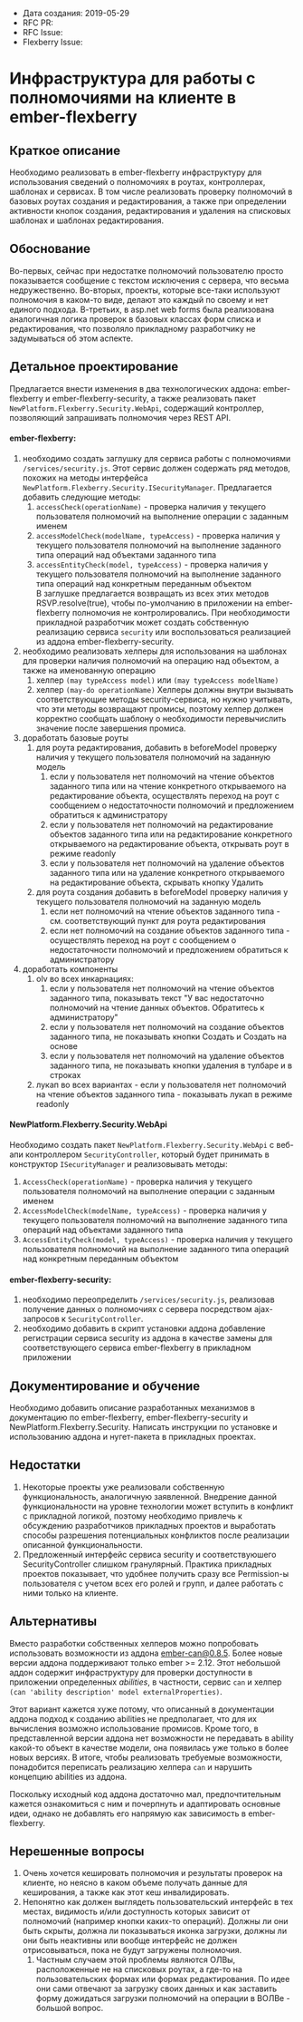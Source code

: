 - Дата создания: 2019-05-29
- RFC PR: 
- RFC Issue: 
- Flexberry Issue:

# Инфраструктура для работы с полномочиями на клиенте в ember-flexberry

## Краткое описание

Необходимо реализовать в ember-flexberry инфраструктуру для использования сведений о полномочиях в роутах, контроллерах, шаблонах и сервисах. В том числе реализовать проверку полномочий в базовых роутах создания и редактирования, а также при определении активности кнопок создания, редактирования и удаления на списковых шаблонах и шаблонах редактирования.

## Обоснование

Во-первых, сейчас при недостатке полномочий пользователю просто показывается сообщение с текстом исключения с сервера, что весьма недружественно. Во-вторых, проекты, которые все-таки используют полномочия в каком-то виде, делают это каждый по своему и нет единого подхода. В-третьих, в asp.net web forms была реализована аналогичная логика проверок в базовых классах форм списка и редактирования, что позволяло прикладному разработчику не задумываться об этом аспекте.

## Детальное проектирование

Предлагается внести изменения в два технологических аддона: ember-flexberry и ember-flexberry-security, а также реализовать пакет `NewPlatform.Flexberry.Security.WebApi`, содержащий контроллер, позволяющий запрашивать полномочия через REST API.

#### ember-flexberry:
1. необходимо создать заглушку для сервиса работы с полномочиями `/services/security.js`. Этот сервис должен содержать ряд методов, похожих на методы интерфейса  `NewPlatform.Flexberry.Security.ISecurityManager`. Предлагается добавить следующие методы:
   1. `accessCheck(operationName)` - проверка наличия у текущего пользователя полномочий на выполнение операции с заданным именем
   2. `accessModelCheck(modelName, typeAccess)` - проверка наличия у текущего пользователя полномочий на выполнение заданного типа операций над объектами заданного типа
   3. `accessEntityCheck(model, typeAccess)` - проверка наличия у текущего пользователя полномочий на выполнение заданного типа операций над конкретным переданным объектом   
   В заглушке предлагается возвращать из всех этих методов RSVP.resolve(true), чтобы по-умолчанию в приложении на ember-flexberry полномочия не контролировались.
   При необходимости прикладной разработчик может создать собственную реализацию сервиса `security` или воспользоваться реализацией из аддона ember-flexberry-security. 
1. необходимо реализовать хелперы для использования на шаблонах для проверки наличия полномочий на операцию над объектом, а также на именованную операцию
   1. хелпер `(may typeAccess model)` или `(may typeAccess modelName)`
   2. хелпер `(may-do operationName)`
   Хелперы должны внутри вызывать соответствующие методы security-сервиса, но нужно учитывать, что эти методы возвращают промисы, поэтому хелпер должен корректно сообщать шаблону о необходимости перевычислить значение после завершения промиса.
3. доработать базовые роуты
   1. для роута редактирования, добавить в beforeModel проверку наличия у текущего пользователя полномочий на заданную модель
      1. если у пользователя нет полномочий на чтение объектов заданного типа или на чтение конкретного открываемого на редактирование объекта, осуществлять переход на роут с сообщением о недостаточности полномочий и предложением обратиться к администратору
      2. если у пользователя нет полномочий на редактирование объектов заданного типа или на редактирование конкретного открываемого на редактирование объекта, открывать роут в режиме readonly
      3. если у пользователя нет полномочий на удаление объектов заданного типа или на удаление конкретного открываемого на редактирование объекта, скрывать кнопку Удалить
   2. для роута создания добавить в beforeModel проверку наличия у текущего пользователя полномочий на заданную модель
      1. если нет полномочий на чтение объектов заданного типа - см. соответствующий пункт для роута редактирования
      2. если нет полномочий на создание объектов заданного типа - осуществлять переход на роут с сообщением о недостаточности полномочий и предложением обратиться к администратору
4. доработать компоненты
   1. olv во всех инкарнациях:
      1. если у пользователя нет полномочий на чтение объектов заданного типа, показывать текст "У вас недостаточно полномочий на чтение данных объектов. Обратитесь к администратору"
      2. если у пользователя нет полномочий на создание объектов заданного типа, не показывать кнопки Создать и Создать на основе
      3. если у пользователя нет полномочий на удаление объектов заданного типа, не показывать кнопки удаления в тулбаре и в строках
   2. лукап во всех вариантах - если у пользователя нет полномочий на чтение объектов заданного типа - показывать лукап в режиме readonly
      
#### NewPlatform.Flexberry.Security.WebApi
Необходимо создать пакет `NewPlatform.Flexberry.Security.WebApi` с веб-апи контроллером `SecurityController`, который будет принимать в конструктор `ISecurityManager` и реализовывать методы:
1. `AccessCheck(operationName)` - проверка наличия у текущего пользователя полномочий на выполнение операции с заданным именем
2. `AccessModelCheck(modelName, typeAccess)` - проверка наличия у текущего пользователя полномочий на выполнение заданного типа операций над объектами заданного типа
3. `AccessEntityCheck(model, typeAccess)` - проверка наличия у текущего пользователя полномочий на выполнение заданного типа операций над конкретным переданным объектом

#### ember-flexberry-security:
1. необходимо переопределить `/services/security.js`, реализовав получение данных о полномочиях с сервера посредством ajax-запросов к `SecurityController`.
1. необходимо добавить в скрипт установки аддона добавление регистрации сервиса security из аддона в качестве замены для соответствующего сервиса ember-flexberry в прикладном приложении

## Документирование и обучение

Необходимо добавить описание разработанных механизмов в документацию по ember-flexberry, ember-flexberry-security и NewPlatform.Flexberry.Security. Написать инструкции по установке и использованию аддона и нугет-пакета в прикладных проектах.

## Недостатки

1. Некоторые проекты уже реализовали собственную функциональность, аналогичную заявленной. Внедрение данной функциональности на уровне технологии может вступить в конфликт с прикладной логикой, поэтому необходимо привлечь к обсуждению разработчиков прикладных проектов и выработать способы разрешения потенциальных конфликтов после реализации описанной функциональности.
1. Предложенный интерфейс сервиса security и соответствуюшего SecurityController слишком гранулярный. Практика прикладных проектов показывает, что удобнее получить сразу все Permission-ы пользователя с учетом всех его ролей и групп, и далее работать с ними только на клиенте.

## Альтернативы

Вместо разработки собственных хелперов можно попробовать использовать возможности из аддона [ember-can@0.8.5](https://github.com/minutebase/ember-can/tree/v0.8.5). Более новые версии аддона поддерживают только ember >= 2.12. Этот небольшой аддон содержит инфраструктуру для проверки доступности в приложении определенных *abilities*, в частности, сервис `can` и хелпер `(can 'ability description' model externalProperties)`. 

Этот вариант кажется хуже потому, что описанный в документации аддона подход к созданию abilities не предполагает, что для их вычисления возможно использование промисов. Кроме того, в представленной версии аддона нет возможности не передавать в ability какой-то объект в качестве модели, она появилась уже только в более новых версиях. В итоге, чтобы реализовать требуемые возможности, понадобится переписать реализацию хелпера `can` и нарушить концепцию abilities из аддона. 

Поскольку исходный код аддона достаточно мал, предпочтительным кажется ознакомиться с ним и почерпнуть и адаптировать основные идеи, однако не добавлять его напрямую как зависимость в ember-flexberry.

## Нерешенные вопросы

1. Очень хочется кешировать полномочия и результаты проверок на клиенте, но неясно в каком объеме получать данные для кеширования, а также как этот кеш инвалидировать.
2. Непонятно как должен выглядеть пользовательский интерфейс в тех местах, видимость и/или доступность которых зависит от полномочий (например кнопки каких-то операций). Должны ли они быть скрыты, должна ли показываться иконка загрузки, должны ли они быть неактивны или вообще интерфейс не должен отрисовываться, пока не будут загружены полномочия.
   1. Частным случаем этой проблемы являются ОЛВы, расположенные не на списковых роутах, а где-то на пользовательских формах или формах редактирования. По идее они сами отвечают за загрузку своих данных и как заставить форму дожидаться загрузки полномочий на операции в ВОЛВе - большой вопрос.